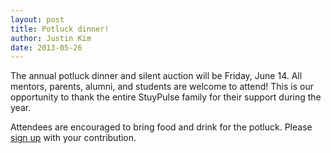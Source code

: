 ```yaml
---
layout: post
title: Potluck dinner!
author: Justin Kim
date: 2013-05-26
---
```

The annual potluck dinner and silent auction will be Friday, June 14. All mentors, parents, alumni, and students are welcome to attend! This is our opportunity to thank the entire StuyPulse family for their support during the year.

Attendees are encouraged to bring food and drink for the potluck. Please [sign up](https://docs.google.com/spreadsheet/ccc?key=0AjxojUD7s9XrdGhBLS05R1MyRUFUSUpzazV6ZXVmSlE) with your contribution.
